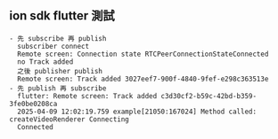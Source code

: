 ## ion sdk flutter 測試
	- 先 subscribe 再 publish
	  subscriber connect
	  Remote screen: Connection state RTCPeerConnectionStateConnected
	  no Track added
	  之後 publisher publish
	  Remote screen: Track added 3027eef7-900f-4840-9fef-e298c363513e
	- 先 publish 再 subscribe
	  flutter: Remote screen: Track added c3d30cf2-b59c-42bd-b359-3fe0be0208ca
	  2025-04-09 12:02:19.759 example[21050:167024] Method called: createVideoRenderer Connecting
	  Connected